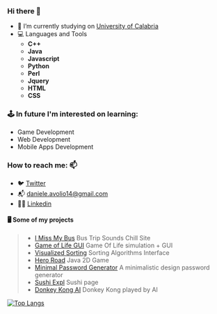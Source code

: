 ### Hi there 👋
* 🔭 I’m currently studying on [University of Calabria](https://informatica.unical.it)
* 💻 Languages and Tools
  - **C++**
  - **Java**
  - **Javascript**
  - **Python**
  - **Perl**
  - **Jquery**
  - **HTML**
  - **CSS**
 

### 🕹️ In future I'm interested on learning:
- Game Development
- Web Development
- Mobile Apps Development

### How to reach me: 📫 
  - :bird: [Twitter](https://twitter.com/avolio_daniele)
  - :mailbox_with_mail: daniele.avolio14@gmail.com
  - 👨‍💼 [Linkedin](https://www.linkedin.com/in/daniele-avolio-465aba145/)
 
#### 🖥 Some of my projects
>- [I Miss My Bus](https://github.com/lovaion/IMissMyBus) Bus Trip Sounds Chill Site
>- [Game of Life GUI](https://github.com/lovaion/GameOfLife-GUI) Game Of Life simulation + GUI
>- [Visualized Sorting](https://github.com/lovaion/VisualizedSorting) Sorting Algorithms Interface
>- [Hero Road](https://github.com/lovaion/Hero-Road-Java) Java 2D Game
>- [Minimal Password Generator](https://github.com/lovaion/MinimalPasswordGenerator) A minimalistic design password generator
>- [Sushi Expl](https://github.com/lovaion/Sushi-Expl) Sushi page 
>- [Donkey Kong AI](https://github.com/lovaion/DonkeyKongAI) Donkey Kong played by AI

[![Top Langs](https://github-readme-stats.vercel.app/api/top-langs/?username=lovaion&show_icons=true&theme=dracula)](https://github.com/anuraghazra/github-readme-stats)



